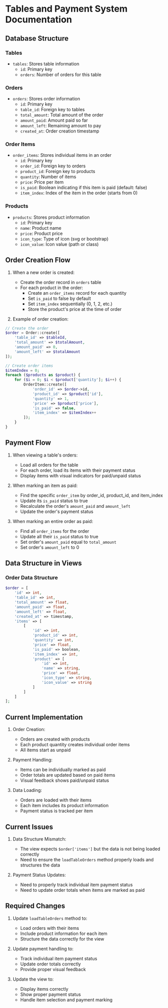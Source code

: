 # Tables and Payment System Documentation

## Database Structure

### Tables
- `tables`: Stores table information
  - `id`: Primary key
  - `orders`: Number of orders for this table

### Orders
- `orders`: Stores order information
  - `id`: Primary key
  - `table_id`: Foreign key to tables
  - `total_amount`: Total amount of the order
  - `amount_paid`: Amount paid so far
  - `amount_left`: Remaining amount to pay
  - `created_at`: Order creation timestamp

### Order Items
- `order_items`: Stores individual items in an order
  - `id`: Primary key
  - `order_id`: Foreign key to orders
  - `product_id`: Foreign key to products
  - `quantity`: Number of items
  - `price`: Price per item
  - `is_paid`: Boolean indicating if this item is paid (default: false)
  - `item_index`: Index of the item in the order (starts from 0)

### Products
- `products`: Stores product information
  - `id`: Primary key
  - `name`: Product name
  - `price`: Product price
  - `icon_type`: Type of icon (svg or bootstrap)
  - `icon_value`: Icon value (path or class)

## Order Creation Flow

1. When a new order is created:
   - Create the order record in `orders` table
   - For each product in the order:
     - Create an `order_items` record for each quantity
     - Set `is_paid` to false by default
     - Set `item_index` sequentially (0, 1, 2, etc.)
     - Store the product's price at the time of order

2. Example of order creation:
```php
// Create the order
$order = Order::create([
    'table_id' => $tableId,
    'total_amount' => $totalAmount,
    'amount_paid' => 0,
    'amount_left' => $totalAmount
]);

// Create order items
$itemIndex = 0;
foreach ($products as $product) {
    for ($i = 0; $i < $product['quantity']; $i++) {
        OrderItem::create([
            'order_id' => $order->id,
            'product_id' => $product['id'],
            'quantity' => 1,
            'price' => $product['price'],
            'is_paid' => false,
            'item_index' => $itemIndex++
        ]);
    }
}
```

## Payment Flow

1. When viewing a table's orders:
   - Load all orders for the table
   - For each order, load its items with their payment status
   - Display items with visual indicators for paid/unpaid status

2. When marking an item as paid:
   - Find the specific `order_item` by order_id, product_id, and item_index
   - Update its `is_paid` status to true
   - Recalculate the order's `amount_paid` and `amount_left`
   - Update the order's payment status

3. When marking an entire order as paid:
   - Find all `order_items` for the order
   - Update all their `is_paid` status to true
   - Set order's `amount_paid` equal to `total_amount`
   - Set order's `amount_left` to 0

## Data Structure in Views

### Order Data Structure
```php
$order = [
    'id' => int,
    'table_id' => int,
    'total_amount' => float,
    'amount_paid' => float,
    'amount_left' => float,
    'created_at' => timestamp,
    'items' => [
        [
            'id' => int,
            'product_id' => int,
            'quantity' => int,
            'price' => float,
            'is_paid' => boolean,
            'item_index' => int,
            'product' => [
                'id' => int,
                'name' => string,
                'price' => float,
                'icon_type' => string,
                'icon_value' => string
            ]
        ]
    ]
];
```

## Current Implementation

1. Order Creation:
   - Orders are created with products
   - Each product quantity creates individual order items
   - All items start as unpaid

2. Payment Handling:
   - Items can be individually marked as paid
   - Order totals are updated based on paid items
   - Visual feedback shows paid/unpaid status

3. Data Loading:
   - Orders are loaded with their items
   - Each item includes its product information
   - Payment status is tracked per item

## Current Issues

1. Data Structure Mismatch:
   - The view expects `$order['items']` but the data is not being loaded correctly
   - Need to ensure the `loadTableOrders` method properly loads and structures the data

2. Payment Status Updates:
   - Need to properly track individual item payment status
   - Need to update order totals when items are marked as paid

## Required Changes

1. Update `loadTableOrders` method to:
   - Load orders with their items
   - Include product information for each item
   - Structure the data correctly for the view

2. Update payment handling to:
   - Track individual item payment status
   - Update order totals correctly
   - Provide proper visual feedback

3. Update the view to:
   - Display items correctly
   - Show proper payment status
   - Handle item selection and payment marking 